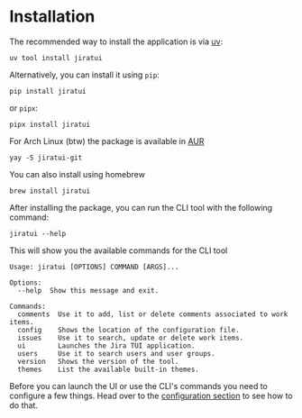 # Installation

The recommended way to install the application is via [uv](https://docs.astral.sh/uv/):

```shell
uv tool install jiratui
```

Alternatively, you can install it using `pip`:

```shell
pip install jiratui
```

or `pipx`:

```shell
pipx install jiratui
```

For Arch Linux (btw) the package is available in [AUR](https://aur.archlinux.org/packages/jiratui-git)

```shell
yay -S jiratui-git
```

You can also install using homebrew

```shell
brew install jiratui
```

After installing the package, you can run the CLI tool with the following command:

```shell
jiratui --help
```

This will show you the available commands for the CLI tool

```shell
Usage: jiratui [OPTIONS] COMMAND [ARGS]...

Options:
  --help  Show this message and exit.

Commands:
  comments  Use it to add, list or delete comments associated to work items.
  config    Shows the location of the configuration file.
  issues    Use it to search, update or delete work items.
  ui        Launches the Jira TUI application.
  users     Use it to search users and user groups.
  version   Shows the version of the tool.
  themes    List the available built-in themes.
```

Before you can launch the UI or use the CLI's commands you need to configure a few things. Head over to the
[configuration section](/users//configuration/index) to see how to do that.
